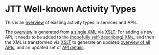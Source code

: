 # JTT Well-known Activity Types

This is an [overview](overview.md) of existing activity types in services and APIs.

The [overview](overview.md) is generated from [a single XML](activity-types.xml) via [XSLT](activity-types.xsl). For adding a new API, it needs to be added to the [(hopefully self-describing) XML](activity-types.xml), and then the XML is transformed via [XSLT](activity-types.xsl) to generate an updated [overview of all APIs](overview.md), and an updated set of [API details](API).
